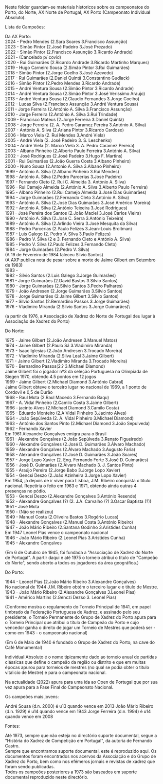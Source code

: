 Neste folder guardam-se materiais historicos sobre os campeonatos do Porto, do Norte, AX Norte de Portugal, AX Porto (Campeonato Individual Absoluto).

Lista de Campeões:

Da AX Porto:\
2024 - Pedro Mendes (2.Sara Soares 3.Francisco Assunção)\
2023 - Simão Pintor (2.José Padeiro 3.José Prezado)\
2022 - Simão Pintor (2.Francisco Assunção 3.Ricardo Andrade)\
2021 - (Cancelado p/ covid)\
2020 - Rui Guimarães (2.Ricardo Andrade 3.Ricardo Martinho Marques)\
2019 - Hugo Carneiro Sousa (2.Simão Pintor 3.Rui Guimarães)\
2018 - Simão Pintor (2.Jorge Coelho 3.José Azevedo)\
2017 - Rui Guimarães (2.Daniel Quintã 3.Constantino Gudlack)\
2016 - Simão Pintor (2.Pedro Mendes 3.Ricardo Andrade)\
2015 – André Ventura Sousa (2.Simão Pintor 3.Ricardo Andrade)\
2014 - André Ventura Sousa (2.Simão Pintor 3.José Verissimo Araujo)\
2013 - André Ventura Sousa (2.Claudio Fernandes 3.Jorge Coelho)\
2012 - Lucas Silva (2.Francisco Assunção 3.André Ventura Sousa)\
2011 - Jorge Ferreira (2.António A. Silva 3.Francisco Assunção)\
2010 - Jorge Ferreira (2.António A. Silva 3.Rui Trindade)\
2009 - Francisco Mateus (2.Jorge Ferreira 3.Daniel Quintã)\
2008 - Jorge Ferreira (2. A. Pedro Caramez Pereira 3.António A. Silva)\
2007 - António A. Silva (2.Ariana Pintor 3.Ricardo Cardoso)\
2006 - Marco Viela (2. Rui Mendes 3.André Viela)\
2005 - André Viela (2. José Padeiro 3. S. Leschenko)\
2004 - André Viela (2. Marco Viela 3. A. Pedro Caramez Pereira)\
2003 - Albano Pinheiro (2.Alberto Paulo Ferreira 3.António A. Silva)\
2002 - José Rodrigues (2.José Padeiro 3.Hugo F. Martins)\
2001 - Rui Guimarães (2.João Guerra Costa 3.Albano Pinheiro)\
2000 - Nuno Sousa (2.Antonio A. Silva 3.Albano Pinheiro)\
1999 - António A. Silva (2.Albano Pinheiro 3.Rui Mendes)\
1998 - António A. Silva (2.Pedro Parcerias 3.José Padeiro)\
1997 - Fernando Cleto (2. Rui C. Almeida 3. António A. Silva)\
1996 - Rui Camejo Almeida (2.António A. Silva 3.Alberto Paulo Ferreira)\
1995 - Albano Pinheiro (2.Rui Camejo Almeida 3.José Dias Guimarães)\
1994 - Jorge Guimarães (2.Fernando Cleto 3.António A. Silva)\
1993 - António A. Silva (2.José Dias Guimarães 3.José Américo Moreira)\
1992 - António A. Silva (2.António Teixeira 3.José Rodrigues)\
1991 - José Pereira dos Santos (2.João Maciel 3.José Carlos Vieira)\
1990 - António A. Silva (2.José C. Serra 3.António Teixeira)\
1989 - António A. Silva (2.Arlindo Vieira 3.José Mesquita da Silva)\
1988 - Pedro Parcerias (2.Paulo Felizes 3.Jean-Louis Broitman)\
1987 - Luis Galego (2. Pedro V. Silva 3.Paulo Felizes)\
1986 - Pedro V. Silva (2 e 3. Fernando Cleto e António A. Silva)\
1985 - Pedro V. Silva (2.Paulo Felizes 3.Fernando Cleto)\
1984 - Jorge Guimarães (2.Pedro V. Silva)\
(A 19 de Fevereiro de 1984 faleceu Silvio Santos)\
(A AXP publica nota de pesar sobre a morte de Jaime Gilbert em Setembro de 1983)\
1983 - \
1982 - Silvio Santos (2.Luis Galego 3.Jorge Guimarães)\
1981 - Jorge Guimarães (2.David Bastos 3.Silvio Santos)\
1980 - Jorge Guimarães (2.Silvio Santos 3.Pedro Palhares)\
1979 - João Andresen (2.Jorge Guimarães 3.Silvio Santos)\
1978 - Jorge Guimarães (2.Jaime Gilbert 3.Silvio Santos)\
1977 - Silvio Santos (2.Bernardino Passos 3.Jorge Guimarães)\
1976 - Vladimiro Miranda (2.Silvio Santos 3.Jorge Guimarães)\

(a partir de  1976, a Associação de Xadrez do Norte de Portugal deu lugar à Associação de Xadrez do Porto)

Do Norte:

1975 - Jaime Gilbert (2.João Andresen 3.Manuel Matos)\
1974 - Jaime Gilbert (2.Paulo Sá 3.Vladimiro Miranda)\
1973 - Isaac Iglesias (2.João Andresen 3.Trocado Moreira)\
1972 - Vladimiro Miranda (2.Silva Leal 3.Jaime Gilbert)\
1971 - Jaime Gilbert (2.Vladimiro Miranda 3.Trocado Moreira)\
1970 - Bernardino Passos(2.? 3.Michael Diamond)\
Jaime Gilbert foi o jogador nº3 da seleção Portuguesa na Olimpiada de Siegen 1970, obtendo 4.5 pontos em 12 jogos\
1969 - Jaime Gilbert (2.Michael Diamond 3.António Cabral)\
Jaime Gilbert obteve o terceiro lugar no nacional de 1969, a 1 ponto de Cordovil e 0,5 de Durão\
1968 - Raul Mota (2.Raul Macedo 3.Fernando Baqu)\
1967 - A. Vidal Pinheiro (2.Camilo Costa 3.Jaime Gilbert)\
1966 - jacinto Alves (2.Michael Diamond 3.Camilo Costa)\
1965 - Eduardo Monteiro (2.A Vidal Pinheiro 3.Jacinto Alves)\
1964 - João Sepúlveda (2. A. Vidal Pinheiro 3.Michael Diamond)\
1963 - António dos Santos Pinto (2.Michael Diamond 3.João Sepulveda)\
1962 - Fernando Xavier\
Em 1961 Alexandre Gonçalves emigra para o Brasil\
1961 - Alexandre Gonçalves (2.João Sepúlveda 3.Renato Figueiredo)\
1960 - Alexandre Gonçalves (2.José D. Guimarães 3.Álvaro Machado)\
1959 - Alexandre Gonçalves (2.Álvaro Machado 3.Augusto Faria)\
1958 - Alexandre Gonçalves (2.José D. Guimarães 3.João Soares)\
1957 - Jorge Lopo Xavier (2. Eng. Fernando Forte 3.José D. Guimarães)
1956 - José D. Guimarães (2.Álvaro Machado 3. J. Santos Pinto)\
1955 - Araújo Pereira (2.Jorge Babo 3.Jorge Lopo Xavier)\
1954 - Gencsi Deszo (2.João Azinheira 3.Jorge Lopo Xavier)\
Em 1954, já depois de ir viver para Lisboa, J.M. Ribeiro conquista o titulo nacional. Repetiria o feito em 1963 e 1971, obtendo ainda outras 4 presenças no pódio.\
1953 - Gencsi Deszo (2.Alexandre Gonçalves 3.António Resende)\
1952 - Alexandre Gonçalves (?) (2. J.A. Carvalho (?) 3.Oscar Baptista (?))\
1951 - José Mota\
1950 - (Não se realizou)\
1949 - Manuel Costa (2.Oliveira Bastos 3.Rogério Lucas)\
1948 - Alexandre Gonçalves (2.Manuel Costa 3.António Ribeiro)\
1947 - João Mário Ribeiro (2.Santana Godinho 3.Aristides Cunha)\
Em 1947 Leonel Pias vence o campeonato nacional\
1946 - João Mário Ribeiro (2.Leonel Pias 3.Aristides Cunha)\
1945 - Alexandre Gonçalves

(Em 6 de Outubro de 1945, foi fundada a "Associação de Xadrez do Norte de Portugal". A partir daqui e até 1975 o torneio
atribui o titulo de "Campeão do Norte", sendo aberto a todos os jogadores da área geográfica.)

Do Porto:

1944 - Leonel Pias (2.João Mário Ribeiro 3.Alexandre Gonçalves)\
No nacional de 1944 J.M. Ribeiro obtém o terceiro lugar e o titulo de Mestre.\
1943 - João Mário Ribeiro (2.Alexandre Gonçalves 3.Leonel Pias)\
1941 - Américo Martins (2.Genczi Dezso 3. Leonel Pias)

(Conforme mostra o regulamento do Torneio Principal de 1941, em papel timbrado da Federação Portuguesa de Xadrez, e assinado pelo seu presidente, o Torneio Permanente do Grupo de Xadrez do Porto apura para o Torneio Principal que atribui o titulo de Campeão do Porto e cujo vencedor ganha o direito de jogar um Torneio de Mestres que poderá ser - como em 1943 - o campeonato nacional)

(Em 6 de Maio de 1940 é fundado o Grupo de Xadrez do Porto, na cave do Café Monumental)

Individual Absoluto é o nome tipicamente dado ao torneio anual  de partidas clássicas que define o campeão da região ou distrito e que em muitas épocas apurou para torneios de mestres (no qual se podia obter o titulo vitalicio de Mestre) e para o campeonato nacional.

Na actualidade (2022) apura para uma ida ao Open de Portugal que por sua vez apura para a Fase Final do Campeonato Nacional.

Os campeões mais jovens:

André Sousa (d.n. 2000) é u13 quando vence em 2013
João Mário Ribeiro (d.n. 1929) é u14 quando vence em 1943
Jorge Ferreira (d.n. 1994) é u14 quando vence em 2008

Fontes:

Até 1973, sempre que não esteja no directório suporte documental, segue a "História do Xadrez de Competição em Portugal", da autoria de Fernando Castro.\
Sempre que encontramos suporte documental, este é reproduzido aqui. Os documentos foram encontrados nos acervos da Associação e do Grupo de Xadrez do Porto, bem como nos efémeros jornais e revistas de xadrez que foram sendo publicadas.\
Todos os campeões posteriores a 1973 são baseados em suporte documental reproduzido neste directório.

